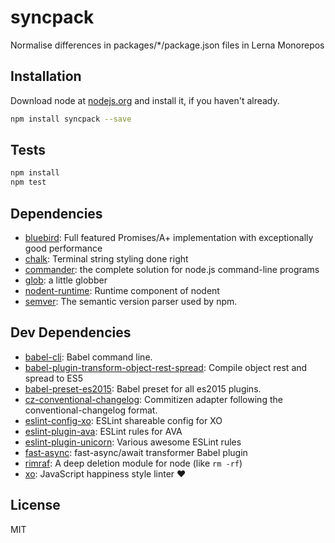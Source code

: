# syncpack 

Normalise differences in packages/*/package.json files in Lerna Monorepos

## Installation

Download node at [nodejs.org](http://nodejs.org) and install it, if you haven't already.

```sh
npm install syncpack --save
```


## Tests

```sh
npm install
npm test
```

## Dependencies

- [bluebird](https://github.com/petkaantonov/bluebird): Full featured Promises/A+ implementation with exceptionally good performance
- [chalk](https://github.com/chalk/chalk): Terminal string styling done right
- [commander](https://github.com/tj/commander.js): the complete solution for node.js command-line programs
- [glob](https://github.com/isaacs/node-glob): a little globber
- [nodent-runtime](https://github.com/MatAtBread/nodent-runtime): Runtime component of nodent
- [semver](https://github.com/npm/node-semver): The semantic version parser used by npm.

## Dev Dependencies

- [babel-cli](https://github.com/babel/babel/tree/master/packages): Babel command line.
- [babel-plugin-transform-object-rest-spread](https://github.com/babel/babel/tree/master/packages): Compile object rest and spread to ES5
- [babel-preset-es2015](https://github.com/babel/babel/tree/master/packages): Babel preset for all es2015 plugins.
- [cz-conventional-changelog](https://github.com/commitizen/cz-conventional-changelog): Commitizen adapter following the conventional-changelog format.
- [eslint-config-xo](https://github.com/sindresorhus/eslint-config-xo): ESLint shareable config for XO
- [eslint-plugin-ava](https://github.com/avajs/eslint-plugin-ava): ESLint rules for AVA
- [eslint-plugin-unicorn](https://github.com/sindresorhus/eslint-plugin-unicorn): Various awesome ESLint rules
- [fast-async](https://github.com/MatAtBread/fast-async): fast-async/await transformer Babel plugin
- [rimraf](https://github.com/isaacs/rimraf): A deep deletion module for node (like `rm -rf`)
- [xo](https://github.com/sindresorhus/xo): JavaScript happiness style linter ❤️


## License

MIT

